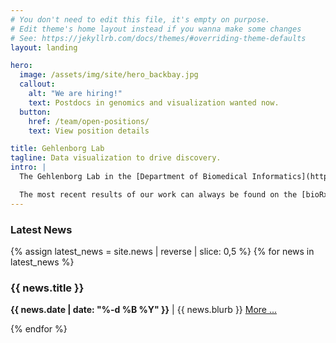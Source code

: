 ```yaml
---
# You don't need to edit this file, it's empty on purpose.
# Edit theme's home layout instead if you wanna make some changes
# See: https://jekyllrb.com/docs/themes/#overriding-theme-defaults
layout: landing

hero:
  image: /assets/img/site/hero_backbay.jpg
  callout:
    alt: "We are hiring!"
    text: Postdocs in genomics and visualization wanted now.
  button:
    href: /team/open-positions/
    text: View position details

title: Gehlenborg Lab
tagline: Data visualization to drive discovery.
intro: |
  The Gehlenborg Lab in the [Department of Biomedical Informatics](http://dbmi.hms.harvard.edu) at [Harvard Medical School](http://hms.harvard.edu) is a group of data scientists and software developers who are passionate about driving biomedical discovery by creating efficient and effective visual interfaces between analysts and data. We focus on the development of visual analysis tools for genomic and other biomedical data to address challenges in basic and applied research. We are particularly interested in applying our approaches in cancer genomics, epigenomics, and chromosome conformation studies.

  The most recent results of our work can always be found on the [bioRxiv](http://biorxiv.org/search/author1%3ANils%2BGehlenborg) and on [GitHub](https://github.com/search?utf8=%E2%9C%93&q=topic%3Agehlenborglab&type=Repositories).
---
```


<div class="usa-grid-full">
  <div class="usa-width-one-third">
  <h3>Latest News</h3>
  </div>
  <div class="usa-width-two-thirds">
  {% assign latest_news = site.news | reverse | slice: 0,5 %}
  {% for news in latest_news %}
    <h3>{{ news.title }}</h3>
      <p>
        <b>{{ news.date | date: "%-d %B %Y" }}</b> | 
        {{ news.blurb }} <a href="{{news.url}}">More ...</a>
      </p>
  {% endfor %}
  </div>
</div>

